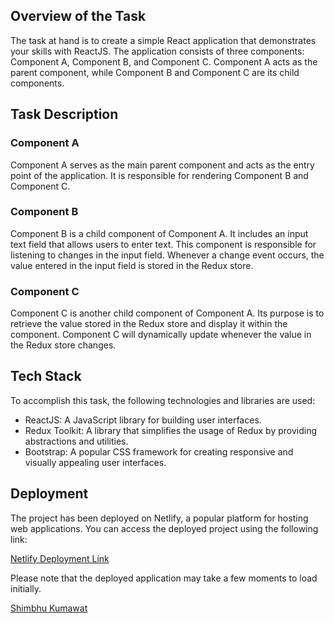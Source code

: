 ## Overview of the Task

The task at hand is to create a simple React application that demonstrates your skills with ReactJS. The application consists of three components: Component A, Component B, and Component C. Component A acts as the parent component, while Component B and Component C are its child components.

## Task Description

### Component A

Component A serves as the main parent component and acts as the entry point of the application. It is responsible for rendering Component B and Component C.

### Component B

Component B is a child component of Component A. It includes an input text field that allows users to enter text. This component is responsible for listening to changes in the input field. Whenever a change event occurs, the value entered in the input field is stored in the Redux store.

### Component C

Component C is another child component of Component A. Its purpose is to retrieve the value stored in the Redux store and display it within the component. Component C will dynamically update whenever the value in the Redux store changes.

## Tech Stack

To accomplish this task, the following technologies and libraries are used:

- ReactJS: A JavaScript library for building user interfaces.
- Redux Toolkit: A library that simplifies the usage of Redux by providing abstractions and utilities.
- Bootstrap: A popular CSS framework for creating responsive and visually appealing user interfaces.

## Deployment

The project has been deployed on Netlify, a popular platform for hosting web applications. You can access the deployed project using the following link:

[Netlify Deployment Link](https://6482c9356359232c1095f8e9--chic-duckanoo-38239b.netlify.app/)

Please note that the deployed application may take a few moments to load initially.

[Shimbhu Kumawat](https://github.com/Shimbhu77)
